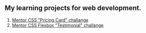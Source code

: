 ## My learning projects for web development.

1. [Mentor CSS "Pricing Card" challange](https://dexoteric.github.io/learning-projects-for-web-dev/zachg-mentor-css-pricing-card-challange/index.html)
2. [Mentor CSS Flexbox "Testimonial" challange](https://dexoteric.github.io/learning-projects-for-web-dev/zachg-mentor-css-flexbox-testimonials-challange/index.html)
